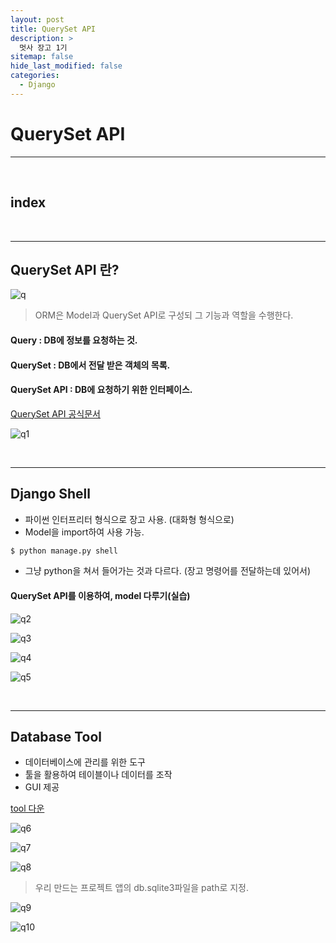 ```yaml
---
layout: post
title: QuerySet API
description: >
  멋사 장고 1기
sitemap: false
hide_last_modified: false
categories:
  - Django
---
```




# QuerySet API
---

<br>

## index

<br>

---
## QuerySet API 란?

![q](/assets/img/Django/q.PNG)

> ORM은 Model과 QuerySet API로 구성되 그 기능과 역할을 수행한다.

#### Query : DB에 정보를 요청하는 것.
#### QuerySet : DB에서 전달 받은 객체의 목록.
#### QuerySet API : DB에 요청하기 위한 인터페이스.

[QuerySet API 공식문서](https://docs.djangoproject.com/en/4.0/ref/models/querysets/)


![q1](/assets/img/Django/q1.PNG)


<br>

---
## Django Shell

* 파이썬 인터프리터 형식으로 장고 사용. (대화형 형식으로)
* Model을 import하여 사용 가능.

```bash
$ python manage.py shell
```
* 그냥 python을 쳐서 들어가는 것과 다르다. (장고 명령어를 전달하는데 있어서)


#### QuerySet API를 이용하여, model 다루기(실습)

![q2](/assets/img/Django/q2.PNG)

![q3](/assets/img/Django/q3.PNG)

![q4](/assets/img/Django/q4.PNG)

![q5](/assets/img/Django/q5.PNG)



<br>


---
## Database Tool

* 데이터베이스에 관리를 위한 도구
* 툴을 활용하여 테이블이나 데이터를 조작
* GUI 제공

[tool 다운](https://dbeaver.io/)

![q6](/assets/img/Django/q6.PNG)

![q7](/assets/img/Django/q7.PNG)

![q8](/assets/img/Django/q8.PNG)

> 우리 만드는 프로젝트 앱의 db.sqlite3파일을 path로 지정.

![q9](/assets/img/Django/q9.PNG)

![q10](/assets/img/Django/q10.PNG)



<br>


































